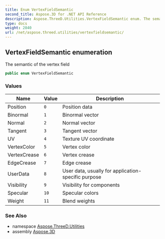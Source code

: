 ```yaml
---
title: Enum VertexFieldSemantic
second_title: Aspose.3D for .NET API Reference
description: Aspose.ThreeD.Utilities.VertexFieldSemantic enum. The semantic of the vertex field
type: docs
weight: 2840
url: /net/aspose.threed.utilities/vertexfieldsemantic/
---
```

## VertexFieldSemantic enumeration

The semantic of the vertex field

```csharp
public enum VertexFieldSemantic
```

### Values

| Name | Value | Description |
| --- | --- | --- |
| Position | `0` | Position data |
| Binormal | `1` | Binormal vector |
| Normal | `2` | Normal vector |
| Tangent | `3` | Tangent vector |
| UV | `4` | Texture UV coordinate |
| VertexColor | `5` | Vertex color |
| VertexCrease | `6` | Vertex crease |
| EdgeCrease | `7` | Edge crease |
| UserData | `8` | User data, usually for application-specific purpose |
| Visibility | `9` | Visibility for components |
| Specular | `10` | Specular colors |
| Weight | `11` | Blend weights |

### See Also

* namespace [Aspose.ThreeD.Utilities](../../aspose.threed.utilities/)
* assembly [Aspose.3D](../../)


